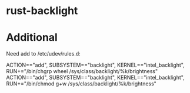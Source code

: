 # rust-backlight

# Additional
Need add to /etc/udev/rules.d:

ACTION=="add", SUBSYSTEM=="backlight", KERNEL=="intel_backlight", RUN+="/bin/chgrp wheel /sys/class/backlight/%k/brightness"
ACTION=="add", SUBSYSTEM=="backlight", KERNEL=="intel_backlight", RUN+="/bin/chmod g+w /sys/class/backlight/%k/brightness"

